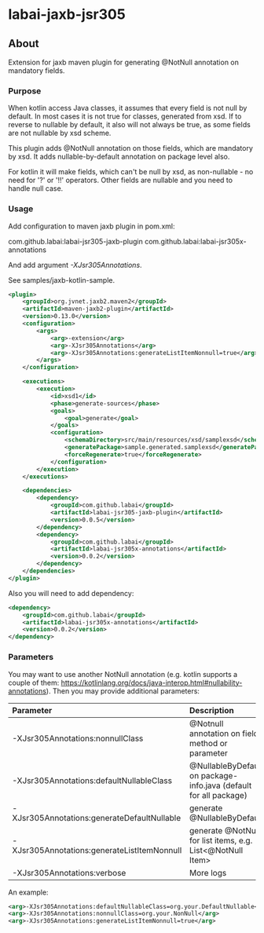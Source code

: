 # labai-jaxb-jsr305

## About
Extension for jaxb maven plugin for generating @NotNull annotation on mandatory fields.

### Purpose

When kotlin access Java classes, it assumes that every field is not null by default. 
In most cases it is not true for classes, generated from xsd. 
If to reverse to nullable by default, it also will not always be true, as some fields 
are not nullable by xsd scheme.

This plugin adds @NotNull annotation on those fields, which are mandatory by xsd. 
It adds nullable-by-default annotation on package level also. 

For kotlin it will make fields, which can't be null by xsd, as non-nullable - no need for '?' or '!!' operators.
Other fields are nullable and you need to handle null case.


### Usage

Add configuration to maven jaxb plugin in pom.xml:

com.github.labai:labai-jsr305-jaxb-plugin
com.github.labai:labai-jsr305x-annotations

And add argument _-XJsr305Annotations_.

See samples/jaxb-kotlin-sample.

```xml
<plugin>
    <groupId>org.jvnet.jaxb2.maven2</groupId>
    <artifactId>maven-jaxb2-plugin</artifactId>
    <version>0.13.0</version>
    <configuration>
        <args>
            <arg>-extension</arg>
            <arg>-XJsr305Annotations</arg>
            <arg>-XJsr305Annotations:generateListItemNonnull=true</arg>
        </args>
    </configuration>

    <executions>
        <execution>
            <id>xsd1</id>
            <phase>generate-sources</phase>
            <goals>
                <goal>generate</goal>
            </goals>
            <configuration>
                <schemaDirectory>src/main/resources/xsd/samplexsd</schemaDirectory>
                <generatePackage>sample.generated.samplexsd</generatePackage>
                <forceRegenerate>true</forceRegenerate>
            </configuration>
        </execution>
    </executions>

    <dependencies>
        <dependency>
            <groupId>com.github.labai</groupId>
            <artifactId>labai-jsr305-jaxb-plugin</artifactId>
            <version>0.0.5</version>
        </dependency>
        <dependency>
            <groupId>com.github.labai</groupId>
            <artifactId>labai-jsr305x-annotations</artifactId>
            <version>0.0.2</version>
        </dependency>
    </dependencies>
</plugin>
```

Also you will need to add dependency:
```xml
<dependency>
    <groupId>com.github.labai</groupId>
    <artifactId>labai-jsr305x-annotations</artifactId>
    <version>0.0.2</version>
</dependency>
```

### Parameters

You may want to use another NotNull annotation 
(e.g. kotlin supports a couple of them: https://kotlinlang.org/docs/java-interop.html#nullability-annotations).
Then you may provide additional parameters:

| Parameter | Description | Default
| :--- | :--- | :---
| -XJsr305Annotations:nonnullClass | @Notnull annotation on field, method or parameter | @com.github.labai.jsr305x.api.NotNull
| -XJsr305Annotations:defaultNullableClass | @NullableByDefault on package-info.java (default for all package) | @com.github.labai.jsr305x.api.NullableByDefault
| -XJsr305Annotations:generateDefaultNullable | generate @NullableByDefault | true |
| -XJsr305Annotations:generateListItemNonnull | generate @NotNull for list items, e.g. List<@NotNull Item> | false |
| -XJsr305Annotations:verbose | More logs | true |

An example:

```xml
<arg>-XJsr305Annotations:defaultNullableClass=org.your.DefaultNullable</arg>
<arg>-XJsr305Annotations:nonnullClass=org.your.NonNull</arg>
<arg>-XJsr305Annotations:generateListItemNonnull=true</arg>
```

